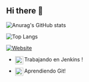 ## Hi there 👋

![Anurag's GitHub stats](https://github-readme-stats.vercel.app/api?username=Farid1275&show_icons=true&theme=tokyonight)

![Top Langs](https://github-readme-stats.vercel.app/api/top-langs/?username=Farid1275&layout=compact&show_icons=true&theme=tokyonight)

[![Website](https://img.shields.io/website?url=https%3A%2F%2Ffarid1275.github.io%2F&up_message=visitar&up_color=aquamarine&style=for-the-badge)](https://farid1275.github.io/)


- Trabajando en Jenkins [<img align="left" alt="Jenkins" width="22px" src="https://cdn.jsdelivr.net/npm/simple-icons@13.13.0/icons/jenkins.svg" />][Jenkins]!

- Aprendiendo Git[<img align="left" alt="Git" width="22px" src="https://raw.githubusercontent.com/jmnote/z-icons/master/svg/git.svg" />][Git]!

[Jenkins]:https://www.jenkins.io/

[Git]:https://git-scm.com/